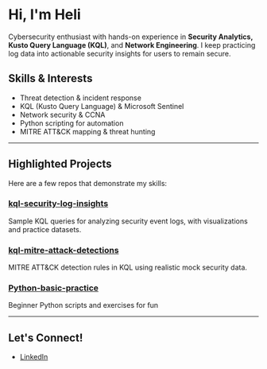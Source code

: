 #  Hi, I'm Heli

Cybersecurity enthusiast with hands-on experience in **Security Analytics, Kusto Query Language (KQL)**, and **Network Engineering**. I keep practicing log data into actionable security insights for users to remain secure. 

## Skills & Interests
- Threat detection & incident response
- KQL (Kusto Query Language) & Microsoft Sentinel
- Network security & CCNA
- Python scripting for automation
- MITRE ATT&CK mapping & threat hunting

---

##  Highlighted Projects
Here are a few repos that demonstrate my skills:

###  [kql-security-log-insights](https://github.com/HeliiS/Heli-s-Cybersecurity-Home-Lab)
 Sample KQL queries for analyzing security event logs, with visualizations and practice datasets.

###  [kql-mitre-attack-detections](https://github.com/HeliiS/Heli-s-Cybersecurity-Home-Lab)
 MITRE ATT&CK detection rules in KQL using realistic mock security data.

###  [Python-basic-practice](https://github.com/HeliiS/Python-basic-practice)
 Beginner Python scripts and exercises for fun


---

##  Let's Connect!
-  [LinkedIn](https://linkedin.com/in/heli-shah-9843151b2)

